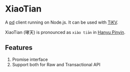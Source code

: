 # XiaoTian
A [pd](https://github.com/pingcap/pd) client running on Node.js. It can be used with [TiKV](https://tikv.org/).

XiaoTian (哮天) is pronounced as `xiào tiān` in [Hanyu Pinyin](https://en.wikipedia.org/wiki/Pinyin).

## Features
1. Promise interface
2. Support both for Raw and Transactional API
